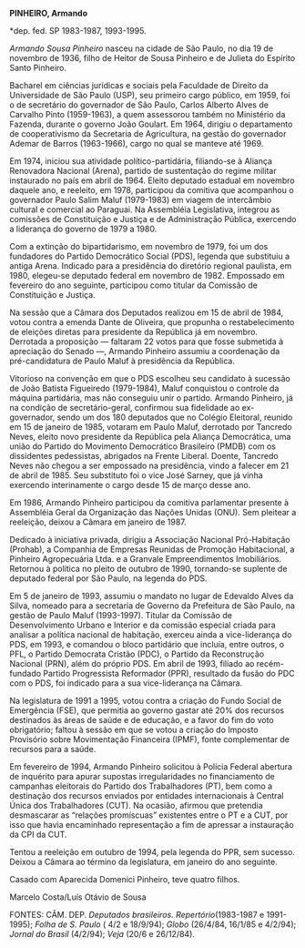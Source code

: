 **PINHEIRO, Armando**

\*dep. fed. SP 1983-1987, 1993-1995.

*Armando Sousa Pinheiro* nasceu na cidade de São Paulo, no dia 19 de
novembro de 1936, filho de Heitor de Sousa Pinheiro e de Julieta do
Espírito Santo Pinheiro.

Bacharel em ciências jurídicas e sociais pela Faculdade de Direito da
Universidade de São Paulo (USP), seu primeiro cargo público, em 1959,
foi o de secretário do governador de São Paulo, Carlos Alberto Alves de
Carvalho Pinto (1959-1963), a quem assessorou também no Ministério da
Fazenda, durante o governo João Goulart. Em 1964, dirigiu o departamento
de cooperativismo da Secretaria de Agricultura, na gestão do governador
Ademar de Barros (1963-1966), cargo no qual se manteve até 1969.

Em 1974, iniciou sua atividade político-partidária, filiando-se à
Aliança Renovadora Nacional (Arena), partido de sustentação do regime
militar instaurado no país em abril de 1964. Eleito deputado estadual em
novembro daquele ano, e reeleito, em 1978, participou da comitiva que
acompanhou o governador Paulo Salim Maluf (1979-1983) em viagem de
intercâmbio cultural e comercial ao Paraguai. Na Assembléia Legislativa,
integrou as comissões de Constituição e Justiça e de Administração
Pública, exercendo a liderança do governo de 1979 a 1980.

Com a extinção do bipartidarismo, em novembro de 1979, foi um dos
fundadores do Partido Democrático Social (PDS), legenda que substituiu a
antiga Arena. Indicado para a presidência do diretório regional
paulista, em 1980, elegeu-se deputado federal em novembro de 1982.
Empossado em fevereiro do ano seguinte, participou como titular da
Comissão de Constituição e Justiça.

Na sessão que a Câmara dos Deputados realizou em 15 de abril de 1984,
votou contra a emenda Dante de Oliveira, que propunha o restabelecimento
de eleições diretas para presidente da República já em novembro.
Derrotada a proposição — faltaram 22 votos para que fosse submetida à
apreciação do Senado —, Armando Pinheiro assumiu a coordenação da
pré-candidatura de Paulo Maluf à presidência da República.

Vitorioso na convenção em que o PDS escolheu seu candidato à sucessão de
João Batista Figueiredo (1979-1984), Maluf conquistou o controle da
máquina partidária, mas não conseguiu unir o partido. Armando Pinheiro,
já na condição de secretário-geral, confirmou sua fidelidade ao
ex-governador, sendo um dos 180 deputados que no Colégio Eleitoral,
reunido em 15 de janeiro de 1985, votaram em Paulo Maluf, derrotado por
Tancredo Neves, eleito novo presidente da República pela Aliança
Democrática, uma união do Partido do Movimento Democrático Brasileiro
(PMDB) com os dissidentes pedessistas, abrigados na Frente Liberal.
Doente, Tancredo Neves não chegou a ser empossado na presidência, vindo
a falecer em 21 de abril de 1985. Seu substituto foi o vice José Sarney,
que já vinha exercendo interinamente o cargo desde 15 de março desse
ano.

Em 1986, Armando Pinheiro participou da comitiva parlamentar presente à
Assembléia Geral da Organização das Nações Unidas (ONU). Sem pleitear a
reeleição, deixou a Câmara em janeiro de 1987.

Dedicado à iniciativa privada, dirigiu a Associação Nacional
Pró-Habitação (Prohab), a Companhia de Empresas Reunidas de Promoção
Habitacional, a Pinheiro Agropecuária Ltda. e a Granvale Empreendimentos
Imobiliários. Retornou à política no pleito de outubro de 1990,
tornando-se suplente de deputado federal por São Paulo, na legenda do
PDS.

Em 5 de janeiro de 1993, assumiu o mandato no lugar de Edevaldo Alves da
Silva, nomeado para a secretaria de Governo da Prefeitura de São Paulo,
na gestão de Paulo Maluf (1993-1997). Titular da Comissão de
Desenvolvimento Urbano e Interior e da comissão especial criada para
analisar a política nacional de habitação, exerceu ainda a
vice-liderança do PDS, em 1993, e comandou o bloco partidário que
incluía, entre outros, o PFL, o Partido Democrata Cristão (PDC), o
Partido da Reconstrução Nacional (PRN), além do próprio PDS. Em abril de
1993, filiado ao recém-fundado Partido Progressista Reformador (PPR),
resultado da fusão do PDC com o PDS, foi indicado para a sua
vice-liderança na Câmara.

Na legislatura de 1991 a 1995, votou contra a criação do Fundo Social de
Emergência (FSE), que permitia ao governo gastar até 20% dos recursos
destinados às áreas de saúde e de educação, e a favor do fim do voto
obrigatório; faltou à sessão em que se votou a criação do Imposto
Provisório sobre Movimentação Financeira (IPMF), fonte complementar de
recursos para a saúde.

Em fevereiro de 1994, Armando Pinheiro solicitou à Polícia Federal
abertura de inquérito para apurar supostas irregularidades no
financiamento de campanhas eleitorais do Partido dos Trabalhadores (PT),
bem como a destinação dos recursos enviados por entidades internacionais
à Central Única dos Trabalhadores (CUT). Na ocasião, afirmou que
pretendia desmascarar as “relações promíscuas” existentes entre o PT e a
CUT, por isso que havia encaminhado representação a fim de apressar a
instauração da CPI da CUT.

Tentou a reeleição em outubro de 1994, pela legenda do PPR, sem sucesso.
Deixou a Câmara ao término da legislatura, em janeiro do ano seguinte.

Casado com Aparecida Domenici Pinheiro, teve quatro filhos.

Marcelo Costa/Luís Otávio de Sousa

FONTES: CÂM. DEP. *Deputados brasileiros. Repertório*(1983-1987 e
1991-1995); *Folha de S. Paulo* ( 4/2 e 18/9/94); *Globo* (26/4/84,
16/1/85 e 4/2/94); *Jornal do Brasil* (4/2/94); *Veja* (20/6 e
26/12/84).

 
